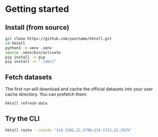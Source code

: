 # Getting started

## Install (from source)

```bash
git clone https://github.com/yourname/hktoll.git
cd hktoll
python3 -m venv .venv
source .venv/bin/activate
pip install -U pip
pip install -e ".[dev]"
```

## Fetch datasets

The first run will download and cache the official datasets into your user cache directory.
You can prefetch them:

```bash
hktoll refresh-data
```

## Try the CLI

```bash
hktoll route --coords "114.1582,22.2799;114.1721,22.2975"
```
